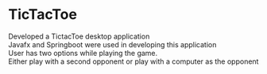 # TicTacToe
Developed a TictacToe desktop application<br />
Javafx and Springboot were used in developing this application <br />
User has two options while playing the game. <br />
Either play with a second opponent or play with a computer as the opponent<br />

